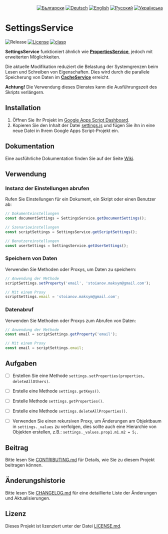 <div id="locales" align="right">
  <a href="../bg/README.md"><img src="https://img.shields.io/badge/BG-grey?style=flat" alt="Български"></a>
  <a href="../de/README.md"><img src="https://img.shields.io/badge/DE-blue?style=flat" alt="Deutsch"></a>
  <a href="../en/README.md"><img src="https://img.shields.io/badge/EN-grey?style=flat" alt="English"></a>
  <a href="../ru/README.md"><img src="https://img.shields.io/badge/RU-grey?style=flat" alt="Русский"></a>
  <a href="../uk/README.md"><img src="https://img.shields.io/badge/UK-grey?style=flat" alt="Українська"></a>
</div>


# SettingsService

<div id="badges" align="left">
  <img src="https://img.shields.io/github/v/release/MaksymStoianov/SettingsService" alt="Release">
  <a href="LICENSE.md"><img src="https://img.shields.io/github/license/MaksymStoianov/SettingsService" alt="License"></a>
  <a href="https://github.com/google/clasp"><img src="https://img.shields.io/badge/built%20with-clasp-4285f4.svg" alt="clasp"></a>
</div>

**SettingsService** funktioniert ähnlich wie [**PropertiesService**](https://developers.google.com/apps-script/reference/properties), jedoch mit erweiterten Möglichkeiten.

Die aktuelle Modifikation reduziert die Belastung der Systemgrenzen beim Lesen und Schreiben von Eigenschaften.
Dies wird durch die parallele Speicherung von Daten im [**CacheService**](https://developers.google.com/apps-script/reference/cache) erreicht.

__Achtung!__ Die Verwendung dieses Dienstes kann die Ausführungszeit des Skripts verlängern.


## Installation

1. Öffnen Sie Ihr Projekt im [Google Apps Script Dashboard](https://script.google.com/).
2. Kopieren Sie den Inhalt der Datei [settings.js](../../src/settings.js) und fügen Sie ihn in eine neue Datei in Ihrem Google Apps Script-Projekt ein.


## Dokumentation

Eine ausführliche Dokumentation finden Sie auf der Seite [Wiki](../../../../wiki/de).


## Verwendung

### Instanz der Einstellungen abrufen

Rufen Sie Einstellungen für ein Dokument, ein Skript oder einen Benutzer ab:

```javascript
// Dokumenteinstellungen
const documentSettings = SettingsService.getDocumentSettings();

// Szenarioeinstellungen
const scriptSettings = SettingsService.getScriptSettings();

// Benutzereinstellungen
const userSettings = SettingsService.getUserSettings();
```

### Speichern von Daten

Verwenden Sie Methoden oder Proxys, um Daten zu speichern:

```javascript
// Anwendung der Methode
scriptSettings.setProperty('email', 'stoianov.maksym@gmail.com');

// Mit einem Proxy
scriptSettings.email = 'stoianov.maksym@gmail.com';
```

### Datenabruf

Verwenden Sie Methoden oder Proxys zum Abrufen von Daten:

```javascript
// Anwendung der Methode
const email = scriptSettings.getProperty('email');

// Mit einem Proxy
const email = scriptSettings.email;
```


## Aufgaben

- [ ] Erstellen Sie eine Methode `settings.setProperties(properties, deleteAllOthers)`.
- [ ] Erstelle eine Methode `settings.getKeys()`.
- [ ] Erstelle Methode `settings.getProperties()`.
- [ ] Erstelle eine Methode `settings.deleteAllProperties()`.
- [ ] Verwenden Sie einen rekursiven Proxy, um Änderungen am Objektbaum in `settings._values` zu verfolgen, dies sollte auch eine Hierarchie von Objekten erstellen, z.B.: `settings._values.prop1.m1.m2 = 5;`.


## Beitrag

Bitte lesen Sie [CONTRIBUTING.md](CONTRIBUTING.md) für Details, wie Sie zu diesem Projekt beitragen können.


## Änderungshistorie

Bitte lesen Sie [CHANGELOG.md](CHANGELOG.md) für eine detaillierte Liste der Änderungen und Aktualisierungen.


## Lizenz

Dieses Projekt ist lizenziert unter der Datei [LICENSE.md](LICENSE.md).